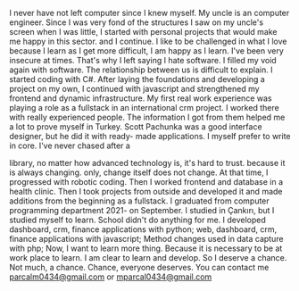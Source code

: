 I never have not left computer since I knew myself.
My uncle is an computer engineer. Since I was very fond of the structures I saw
on my uncle's screen when I was little, I started with personal projects that
would make me happy in this sector. and I continue. I like to be challenged in
what I love because I learn as I get more difficult, I am happy as I learn.
I've been very insecure at times. That's why I left saying I hate software. I filled
my void again with software. The relationship between us is difficult to explain.
I started coding with C#. After laying the foundations and developing a project
on my own, I continued with javascript and strengthened my frontend and
dynamic infrastructure. My first real work experience was playing a role as a
fullstack in an international crm project. I worked there with really experienced
people. The information I got from them helped me a lot to prove myself in Turkey. Scott Pachunka was a good interface designer, but he did it with ready-
made applications. I myself prefer to write in core. I've never chased after a

library, no matter how advanced technology is, it's hard to trust. because it is
always changing. only, change itself does not change. At that time, I progressed
with robotic coding. Then I worked frontend and database in a health clinic.
Then I took projects from outside and developed it and made additions from
the beginning as a fullstack.
I graduated from computer programming department 2021- on September.
I studied in Çankırı, but I studied myself to learn. School didn't do anything for
me.
I developed dashboard, crm, finance applications with python; web,
dashboard, crm, finance applications with javascript;
Method changes used in data capture with php;
Now, I want to learn more thing. Because it is necessary to be at work place to
learn. I am clear to learn and develop. So I deserve a chance. Not much, a
chance. Chance, everyone deserves.
You can contact me parcalm0434@gmail.com or mparcal0434@gmail.com

